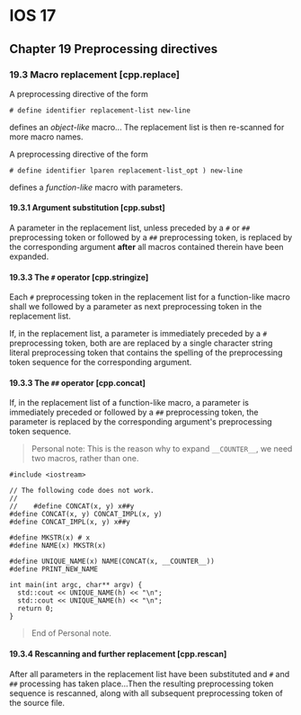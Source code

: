 # IOS 17

## Chapter 19 Preprocessing directives

### 19.3 Macro replacement [cpp.replace]

A preprocessing directive of the form

    # define identifier replacement-list new-line

defines an _object-like_ macro... The replacement list is then re-scanned for
more macro names.

A preprocessing directive of the form

    # define identifier lparen replacement-list_opt ) new-line

defines a _function-like_ macro with parameters.

#### 19.3.1 Argument substitution [cpp.subst]

A parameter in the replacement list, unless preceded by a `#` or `##`
preprocessing token or followed by a `##` preprocessing token, is replaced by
the corresponding argument **after** all macros contained therein have been
expanded.

#### 19.3.3 The `#` operator [cpp.stringize]

Each `#` preprocessing token in the replacement list for a function-like macro
shall we followed by a parameter as next preprocessing token in the replacement
list.

If, in the replacement list, a parameter is immediately preceded by a `#`
preprocessing token, both are are replaced by a single character string literal
preprocessing token that contains the spelling of the preprocessing token
sequence for the corresponding argument.



#### 19.3.3 The `##` operator [cpp.concat]

If, in the replacement list of a function-like macro, a parameter is immediately
preceded or followed by a `##` preprocessing token, the parameter is replaced by
the corresponding argument's preprocessing token sequence.

> Personal note: This is the reason why to expand `__COUNTER__`, we need two
> macros, rather than one.

    #include <iostream>

    // The following code does not work.
    //
    //    #define CONCAT(x, y) x##y
    #define CONCAT(x, y) CONCAT_IMPL(x, y)
    #define CONCAT_IMPL(x, y) x##y

    #define MKSTR(x) # x
    #define NAME(x) MKSTR(x)

    #define UNIQUE_NAME(x) NAME(CONCAT(x, __COUNTER__))
    #define PRINT_NEW_NAME

    int main(int argc, char** argv) {
      std::cout << UNIQUE_NAME(h) << "\n";
      std::cout << UNIQUE_NAME(h) << "\n";
      return 0;
    }

> End of Personal note.

#### 19.3.4 Rescanning and further replacement [cpp.rescan]

After all parameters in the replacement list have been substituted and `#` and
`##` processing has taken place...Then the resulting preprocessing token
sequence is rescanned, along with all subsequent preprocessing token of the
source file.


